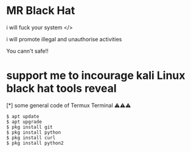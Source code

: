 # MR Black Hat 
 i will fuck your system </>

i will promote illegal and unauthorise activities 

You cann't safe!! 


# support me to incourage kali Linux black hat tools reveal 
[*] some general code of Termux Terminal
	⚠️⚠️⚠️

    $ apt update 
    $ apt upgrade 
    $ pkg install git 
    $ pkg install python 
    $ pkg install curl
    $ pkg install python2
